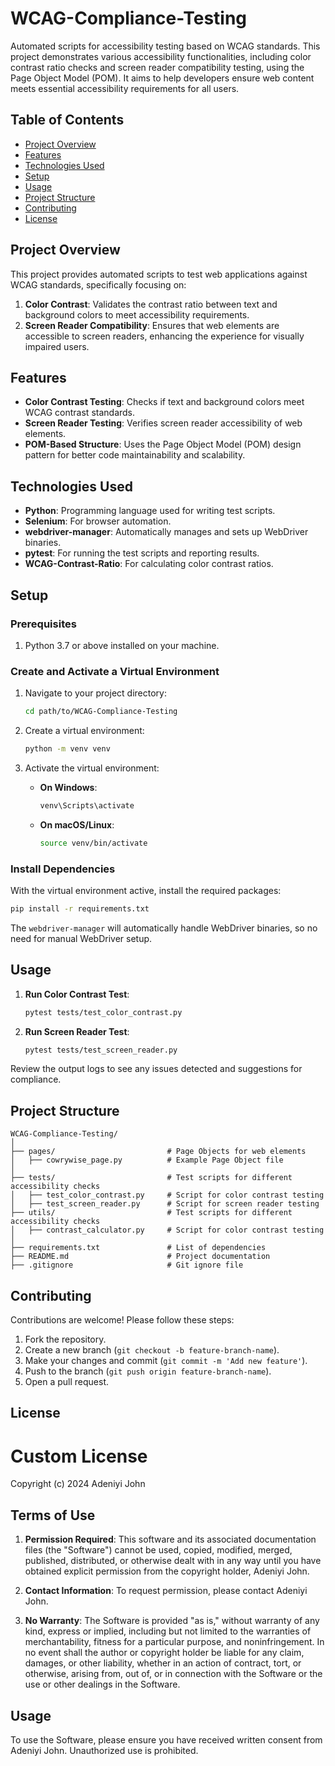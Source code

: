 # WCAG-Compliance-Testing

Automated scripts for accessibility testing based on WCAG standards. This project demonstrates various accessibility functionalities, including color contrast ratio checks and screen reader compatibility testing, using the Page Object Model (POM). It aims to help developers ensure web content meets essential accessibility requirements for all users.

## Table of Contents

- [Project Overview](#project-overview)
- [Features](#features)
- [Technologies Used](#technologies-used)
- [Setup](#setup)
- [Usage](#usage)
- [Project Structure](#project-structure)
- [Contributing](#contributing)
- [License](#license)

## Project Overview

This project provides automated scripts to test web applications against WCAG standards, specifically focusing on:

1. **Color Contrast**: Validates the contrast ratio between text and background colors to meet accessibility requirements.
2. **Screen Reader Compatibility**: Ensures that web elements are accessible to screen readers, enhancing the experience for visually impaired users.

## Features

- **Color Contrast Testing**: Checks if text and background colors meet WCAG contrast standards.
- **Screen Reader Testing**: Verifies screen reader accessibility of web elements.
- **POM-Based Structure**: Uses the Page Object Model (POM) design pattern for better code maintainability and scalability.

## Technologies Used

- **Python**: Programming language used for writing test scripts.
- **Selenium**: For browser automation.
- **webdriver-manager**: Automatically manages and sets up WebDriver binaries.
- **pytest**: For running the test scripts and reporting results.
- **WCAG-Contrast-Ratio**: For calculating color contrast ratios.

## Setup

### Prerequisites

1. Python 3.7 or above installed on your machine.

### Create and Activate a Virtual Environment

1. Navigate to your project directory:

   ```bash
   cd path/to/WCAG-Compliance-Testing
   ```

2. Create a virtual environment:

   ```bash
   python -m venv venv
   ```

3. Activate the virtual environment:

   - **On Windows**:

     ```bash
     venv\Scripts\activate
     ```

   - **On macOS/Linux**:

     ```bash
     source venv/bin/activate
     ```

### Install Dependencies

With the virtual environment active, install the required packages:

```bash
pip install -r requirements.txt
```

The `webdriver-manager` will automatically handle WebDriver binaries, so no need for manual WebDriver setup.

## Usage

1. **Run Color Contrast Test**:

   ```bash
   pytest tests/test_color_contrast.py
   ```

2. **Run Screen Reader Test**:

   ```bash
   pytest tests/test_screen_reader.py
   ```

Review the output logs to see any issues detected and suggestions for compliance.

## Project Structure

```plaintext
WCAG-Compliance-Testing/
│
├── pages/                         # Page Objects for web elements
│   ├── cowrywise_page.py          # Example Page Object file
│
├── tests/                         # Test scripts for different accessibility checks
│   ├── test_color_contrast.py     # Script for color contrast testing
│   ├── test_screen_reader.py      # Script for screen reader testing
├── utils/                         # Test scripts for different accessibility checks
│   ├── contrast_calculator.py     # Script for color contrast testing
│
├── requirements.txt               # List of dependencies
├── README.md                      # Project documentation
├── .gitignore                     # Git ignore file
```

## Contributing

Contributions are welcome! Please follow these steps:

1. Fork the repository.
2. Create a new branch (`git checkout -b feature-branch-name`).
3. Make your changes and commit (`git commit -m 'Add new feature'`).
4. Push to the branch (`git push origin feature-branch-name`).
5. Open a pull request.

## License

# Custom License

Copyright (c) 2024 Adeniyi John

## Terms of Use

1. **Permission Required**: This software and its associated documentation files (the "Software") cannot be used, copied, modified, merged, published, distributed, or otherwise dealt with in any way until you have obtained explicit permission from the copyright holder, Adeniyi John.

2. **Contact Information**: To request permission, please contact Adeniyi John.

3. **No Warranty**: The Software is provided "as is," without warranty of any kind, express or implied, including but not limited to the warranties of merchantability, fitness for a particular purpose, and noninfringement. In no event shall the author or copyright holder be liable for any claim, damages, or other liability, whether in an action of contract, tort, or otherwise, arising from, out of, or in connection with the Software or the use or other dealings in the Software.

## Usage

To use the Software, please ensure you have received written consent from Adeniyi John. Unauthorized use is prohibited.
